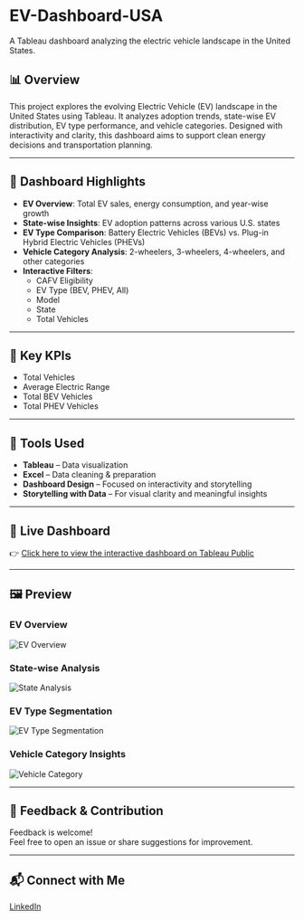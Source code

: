 # EV-Dashboard-USA
A Tableau dashboard analyzing the electric vehicle landscape in the United States.

## 📊 Overview  
This project explores the evolving Electric Vehicle (EV) landscape in the United States using Tableau. It analyzes adoption trends, state-wise EV distribution, EV type performance, and vehicle categories. Designed with interactivity and clarity, this dashboard aims to support clean energy decisions and transportation planning.

---

## 🎯 Dashboard Highlights  
- **EV Overview**: Total EV sales, energy consumption, and year-wise growth  
- **State-wise Insights**: EV adoption patterns across various U.S. states  
- **EV Type Comparison**: Battery Electric Vehicles (BEVs) vs. Plug-in Hybrid Electric Vehicles (PHEVs)  
- **Vehicle Category Analysis**: 2-wheelers, 3-wheelers, 4-wheelers, and other categories  
- **Interactive Filters**:  
  - CAFV Eligibility  
  - EV Type (BEV, PHEV, All)  
  - Model  
  - State  
  - Total Vehicles

---

## 📌 Key KPIs  
- Total Vehicles  
- Average Electric Range  
- Total BEV Vehicles  
- Total PHEV Vehicles  

---

## 🔧 Tools Used  
- **Tableau** – Data visualization  
- **Excel** – Data cleaning & preparation  
- **Dashboard Design** – Focused on interactivity and storytelling  
- **Storytelling with Data** – For visual clarity and meaningful insights  

---

## 🔗 Live Dashboard  
👉 [Click here to view the interactive dashboard on Tableau Public](https://public.tableau.com/shared/B6TQ9JXWB?:display_count=n&:origin=viz_share_link)

---

## 🖼️ Preview  

### EV Overview  
![EV Overview](./ev-overview.png)

### State-wise Analysis  
![State Analysis](./state-analysis.png)

### EV Type Segmentation  
![EV Type Segmentation](./ev-type-segmentation.png)

### Vehicle Category Insights  
![Vehicle Category](./vehicle-category.png)

---

## 🙌 Feedback & Contribution  
Feedback is welcome!  
Feel free to open an issue or share suggestions for improvement.

---

## 📬 Connect with Me  
[LinkedIn](https://www.linkedin.com/in/karishmaasawant)  
